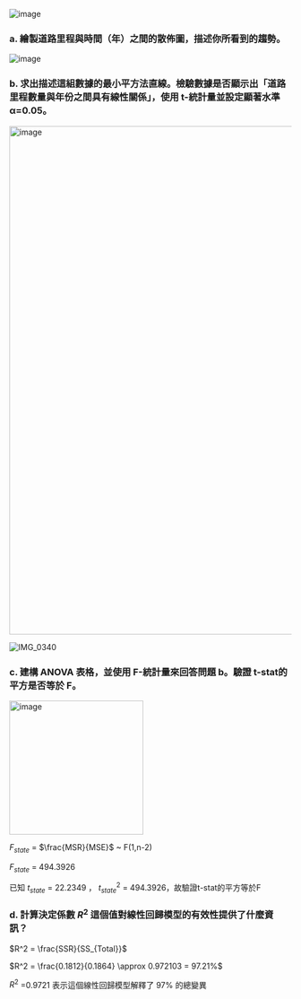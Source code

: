 ![image](https://github.com/user-attachments/assets/b129e58b-6c27-4a15-b87a-f8d3e8474bfb)

### a. 繪製道路里程與時間（年）之間的散佈圖，描述你所看到的趨勢。

![image](https://github.com/user-attachments/assets/61a5f61e-025b-4efa-b5f4-5cabf6ebafd5)

### b. 求出描述這組數據的最小平方法直線。檢驗數據是否顯示出「道路里程數量與年份之間具有線性關係」，使用 t-統計量並設定顯著水準 α=0.05。

<img width="907" alt="image" src="https://github.com/user-attachments/assets/249659b0-cf9d-4dcd-b561-c89b6cd075c5" />

![IMG_0340](https://github.com/user-attachments/assets/b2c5d512-9770-4028-9ffb-be24591311fd)


### c. 建構 ANOVA 表格，並使用 F-統計量來回答問題 b。驗證 t-stat的平方是否等於 F。

<img width="239" alt="image" src="https://github.com/user-attachments/assets/1892566e-5d04-4c09-b3c2-b31d077f6308" />

$F_{state}$ = $\frac{MSR}{MSE}$ ~ F(1,n-2)

$F_{state}$ = 494.3926

已知 $t_{state}$ = 22.2349 ， $t_{state}^2$ = 494.3926，故驗證t-stat的平方等於F

### d. 計算決定係數 $R^2$ 這個值對線性回歸模型的有效性提供了什麼資訊？

$R^2 = \frac{SSR}{SS_{Total}}$  

$R^2 = \frac{0.1812}{0.1864} \approx 0.972103 = 97.21%$  

$R^2$ =0.9721 表示這個線性回歸模型解釋了 97% 的總變異
